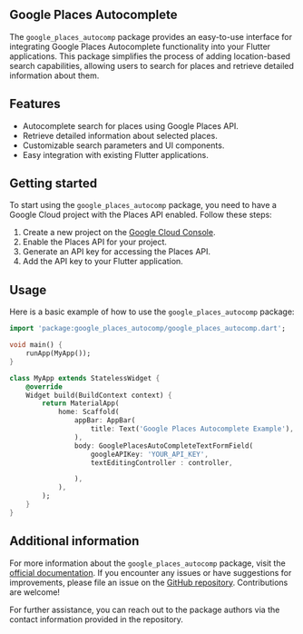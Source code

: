 <!--
This README describes the package. If you publish this package to pub.dev,
this README's contents appear on the landing page for your package.

For information about how to write a good package README, see the guide for
[writing package pages](https://dart.dev/tools/pub/writing-package-pages).

For general information about developing packages, see the Dart guide for
[creating packages](https://dart.dev/guides/libraries/create-packages)
and the Flutter guide for
[developing packages and plugins](https://flutter.dev/to/develop-packages).
-->

## Google Places Autocomplete

The `google_places_autocomp` package provides an easy-to-use interface for integrating Google Places Autocomplete functionality into your Flutter applications. This package simplifies the process of adding location-based search capabilities, allowing users to search for places and retrieve detailed information about them.

## Features

- Autocomplete search for places using Google Places API.
- Retrieve detailed information about selected places.
- Customizable search parameters and UI components.
- Easy integration with existing Flutter applications.

## Getting started

To start using the `google_places_autocomp` package, you need to have a Google Cloud project with the Places API enabled. Follow these steps:

1. Create a new project on the [Google Cloud Console](https://console.cloud.google.com/).
2. Enable the Places API for your project.
3. Generate an API key for accessing the Places API.
4. Add the API key to your Flutter application.

## Usage

Here is a basic example of how to use the `google_places_autocomp` package:

```dart
import 'package:google_places_autocomp/google_places_autocomp.dart';

void main() {
    runApp(MyApp());
}

class MyApp extends StatelessWidget {
    @override
    Widget build(BuildContext context) {
        return MaterialApp(
            home: Scaffold(
                appBar: AppBar(
                    title: Text('Google Places Autocomplete Example'),
                ),
                body: GooglePlacesAutoCompleteTextFormField(
                    googleAPIKey: 'YOUR_API_KEY',
                    textEditingController : controller,

                ),
            ),
        );
    }
}
```

## Additional information

For more information about the `google_places_autocomp` package, visit the [official documentation](https://pub.dev/packages/google_places_autocomp). If you encounter any issues or have suggestions for improvements, please file an issue on the [GitHub repository](https://github.com/AkhlaqShaikh1/Google_Places-AutoComplete/issues). Contributions are welcome!

For further assistance, you can reach out to the package authors via the contact information provided in the repository.
